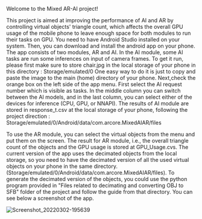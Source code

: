 
Welcome to the Mixed AR-AI project!

This project is aimed at improving the performance of AI and AR by controlling virtual objects' triangle count, which affects the overall GPU usage of the mobile phone to leave enough space for both modules to run their tasks on GPU.
You need to have Android Studio installed on your system. Then, you can download and install the android app on your phone. The app consists of two modules, AR and AI. In the AI module, some AI tasks are run some inferences on input of camera frames. To get it run, please first make sure to store chair.jpg in the local storage of your phone in this directory : Storage/emulated/0
One easy way to do it is just to copy and paste the image to the main (home) directory of your phone. Next,check the orange box on the left side of the app menu. First select the AI request number which is visible as tasks. In the middle column you can switch between the AI models, and in the last column, you can select either of the devices for inference (CPU, GPU, or NNAPI). The results of AI module are stored in response_t.csv at the local storage of your phone, following the project direction : Storage/emulated/0/Android/data/com.arcore.MixedAIAR/files

To use the AR module, you can select the virtual objects from the menu and put them on the screen. The result for AR module, i.e., the overall triangle count of the objects and the GPU usage is stored at GPU_Usage.cvs.
The current version of the app uses the decimated objects from the local storage, so you need to have the decimated version of all the used virtual objects on your phone in the same directory. (Storage/emulated/0/Android/data/com.arcore.MixedAIAR/files).
To generate the decimated version of the objects, you could use the python program provided in "Files related to decimating and converting OBJ to SFB" folder of the project and follow the guide from that directory.
You can see below a screenshot of the app.

![Screenshot_20220302-195639](https://user-images.githubusercontent.com/27611369/156475621-3106af4e-08d0-4511-8287-43605abfe6e4.jpg)
